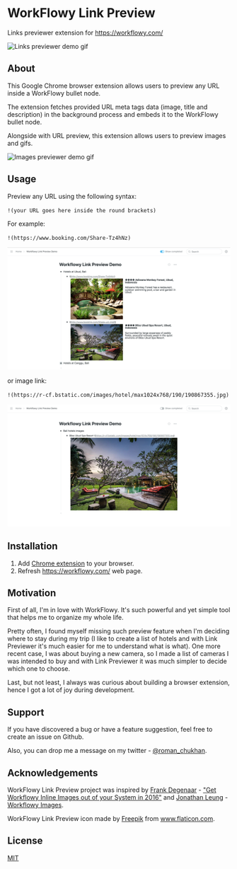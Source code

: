 # WorkFlowy Link Preview

Links previewer extension for https://workflowy.com/

![Links previewer demo gif](resources/demo/demo-gif1.gif)

## About

This Google Chrome browser extension allows users to preview any URL inside a WorkFlowy bullet node.

The extension fetches provided URL meta tags data (image, title and description) in the background process and embeds it to the WorkFlowy bullet node.

Alongside with URL preview, this extension allows users to preview images and gifs.

![Images previewer demo gif](resources/demo/demo-gif2.gif)

## Usage

Preview any URL using the following syntax:

`!(your URL goes here inside the round brackets)`

For example:

`!(https://www.booking.com/Share-Tz4hNz)`

![Links previewer demo pic](resources/demo/demo-pic1.png)

or image link:

`!(https://r-cf.bstatic.com/images/hotel/max1024x768/190/190867355.jpg)`

![Images previewer demo pic](resources/demo/demo-pic2.png)

## Installation

1. Add [Chrome extension](https://chrome.google.com/webstore/detail/workflowy-link-preview/fljjakgbhacdbaakanomobomelbkjafm) to your browser.
2. Refresh https://workflowy.com/ web page.

## Motivation

First of all, I'm in love with WorkFlowy. It's such powerful and yet simple tool that helps me to organize my whole life.

Pretty often, I found myself missing such preview feature when I'm deciding where to stay during my trip (I like to create a list of hotels and with Link Previewer it's much easier for me to understand what is what).
One more recent case, I was about buying a new camera, so I made a list of cameras I was intended to buy and with Link Previewer it was much simpler to decide which one to choose.

Last, but not least, I always was curious about building a browser extension, hence I got a lot of joy during development.

## Support

If you have discovered a bug or have a feature suggestion, feel free to create an issue on Github.

Also, you can drop me a message on my twitter - [@roman_chukhan](https://twitter.com/roman_chukhan).

## Acknowledgements

WorkFlowy Link Preview project was inspired by [Frank Degenaar](https://twitter.com/ProMashUp) - ["Get Workflowy Inline Images out of your System in 2016"](https://blog.workflowy.com/2016/01/06/inline-images/) and [Jonathan Leung](https://github.com/jonleung) - [Workflowy Images](http://jonl.org/hexo-blog/workflowy-images/).

WorkFlowy Link Preview icon made by [Freepik](https://www.flaticon.com/authors/freepik) from www.flaticon.com.

## License

[MIT](LICENSE)
